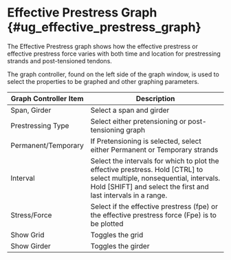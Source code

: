 Effective Prestress Graph {#ug_effective_prestress_graph}
==============================================
The Effective Prestress graph shows how the effective prestress or effective prestress force varies with both time and location for prestressing strands and post-tensioned tendons.

The graph controller, found on the left side of the graph window, is used to select the properties to be graphed and other graphing parameters.

Graph Controller Item | Description
---------------------|----------------------
Span, Girder | Select a span and girder
Prestressing Type | Select either pretensioning or post-tensioning graph
Permanent/Temporary | If Pretensioning is selected, select either Permanent or Temporary strands
Interval | Select the intervals for which to plot the effective prestress. Hold [CTRL] to select multiple, nonsequential, intervals. Hold [SHIFT] and select the first and last intervals in a range.
Stress/Force | Select if the effective prestress (fpe) or the effective prestress force (Fpe) is to be plotted
Show Grid | Toggles the grid
Show Girder | Toggles the girder